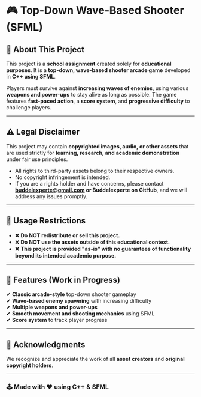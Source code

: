 # 🎮 Top-Down Wave-Based Shooter (SFML)

## 📌 About This Project  
This project is a **school assignment** created solely for **educational purposes**. It is a **top-down, wave-based shooter arcade game** developed in **C++ using SFML**.  

Players must survive against **increasing waves of enemies**, using various **weapons and power-ups** to stay alive as long as possible. The game features **fast-paced action**, a **score system**, and **progressive difficulty** to challenge players.

---

## ⚠ Legal Disclaimer  
This project may contain **copyrighted images, audio, or other assets** that are used strictly for **learning, research, and academic demonstration** under fair use principles.

- All rights to third-party assets belong to their respective owners.  
- No copyright infringement is intended.  
- If you are a rights holder and have concerns, please contact **buddelexperte@gmail.com or Buddelexperte on GitHub**, and we will address any issues promptly.

---

## 🚫 Usage Restrictions  
- ❌ **Do NOT redistribute or sell this project.**  
- ❌ **Do NOT use the assets outside of this educational context.**  
- ❌ **This project is provided "as-is" with no guarantees of functionality beyond its intended academic purpose.**

---

## 🎯 Features  (Work in Progress)
✔ **Classic arcade-style** top-down shooter gameplay  
✔ **Wave-based enemy spawning** with increasing difficulty  
✔ **Multiple weapons and power-ups**  
✔ **Smooth movement and shooting mechanics** using SFML  
✔ **Score system** to track player progress  

---

## 🙌 Acknowledgments  
We recognize and appreciate the work of all **asset creators** and **original copyright holders**.  

---

### 🕹 Made with ❤️ using **C++ & SFML**
